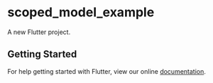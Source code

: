 # scoped_model_example

A new Flutter project.

## Getting Started

For help getting started with Flutter, view our online
[documentation](https://flutter.io/).
